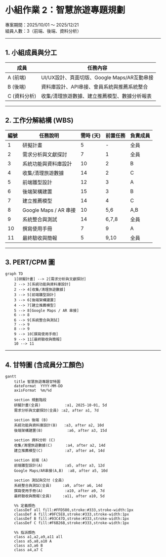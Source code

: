 # 小組作業 2：智慧旅遊專題規劃
專案期間：2025/10/01 ～ 2025/12/21  
組員人數：3（前端、後端、資料分析）

---

## 1. 小組成員與分工
| 成員 | 任務內容 |
|------|----------|
| A (前端) | UI/UX設計、頁面切版、Google Maps/AR互動串接 |
| B (後端) | 資料庫設計、API串接、會員系統與推薦系統整合 |
| C (資料分析) | 收集/清理旅遊數據、建立推薦模型、數據分析報表 |

---

## 2. 工作分解結構 (WBS)
| 編號 | 任務說明 | 需時 (天) | 前置任務 | 負責成員 |
|------|----------|-----------|-----------|----------|
| 1 | 研擬計畫 | 5 | - | 全員 |
| 2 | 需求分析與文獻探討 | 7 | 1 | 全員 |
| 3 | 系統功能與資料庫設計 | 10 | 2 | B |
| 4 | 收集/清理旅遊數據 | 14 | 2 | C |
| 5 | 前端雛型設計 | 12 | 3 | A |
| 6 | 後端架構建置 | 15 | 3 | B |
| 7 | 建立推薦模型 | 14 | 4 | C |
| 8 | Google Maps / AR 串接 | 10 | 5,6 | A,B |
| 9 | 系統整合與測試 | 14 | 6,7,8 | 全員 |
| 10 | 撰寫使用手冊 | 7 | 9 | A |
| 11 | 最終驗收與簡報 | 5 | 9,10 | 全員 |

---

## 3. PERT/CPM 圖
```mermaid
graph TD
    1[研擬計畫] --> 2[需求分析與文獻探討]
    2 --> 3[系統功能與資料庫設計]
    2 --> 4[收集/清理旅遊數據]
    3 --> 5[前端雛型設計]
    3 --> 6[後端架構建置]
    4 --> 7[建立推薦模型]
    5 --> 8[Google Maps / AR 串接]
    6 --> 8
    6 --> 9[系統整合與測試]
    7 --> 9
    8 --> 9
    9 --> 10[撰寫使用手冊]
    9 --> 11[最終驗收與簡報]
    10 --> 11
```

---

## 4. 甘特圖 (含成員分工顏色)
```mermaid
gantt
    title 智慧旅遊專題甘特圖
    dateFormat  YYYY-MM-DD
    axisFormat  %m/%d

    section 規劃階段
    研擬計畫(全員)           :a1, 2025-10-01, 5d
    需求分析與文獻探討(全員) :a2, after a1, 7d

    section 後端 (B)
    系統功能與資料庫設計(B)   :a3, after a2, 10d
    後端架構建置(B)           :a6, after a3, 15d

    section 資料分析 (C)
    收集/清理旅遊數據(C)      :a4, after a2, 14d
    建立推薦模型(C)          :a7, after a4, 14d

    section 前端 (A)
    前端雛型設計(A)          :a5, after a3, 12d
    Google Maps/AR串接(A,B)  :a8, after a5, 10d

    section 測試與交付 (全員)
    系統整合與測試(全員)     :a9, after a6, 14d
    撰寫使用手冊(A)          :a10, after a9, 7d
    最終驗收與簡報(全員)     :a11, after a10, 5d

    %% 定義顏色
    classDef all fill:#FFD580,stroke:#333,stroke-width:1px
    classDef A fill:#9FC5E8,stroke:#333,stroke-width:1px
    classDef B fill:#93C47D,stroke:#333,stroke-width:1px
    classDef C fill:#F6B26B,stroke:#333,stroke-width:1px

    %% 指派顏色
    class a1,a2,a9,a11 all
    class a5,a8,a10 A
    class a3,a6 B
    class a4,a7 C

```


